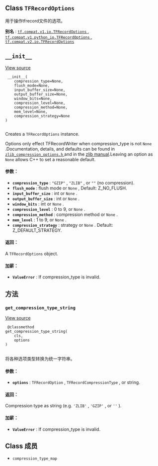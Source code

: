 

## Class  `TFRecordOptions` 
用于操作tfrecord文件的选项。

**别名** : [ `tf.compat.v1.io.TFRecordOptions` ](/api_docs/python/tf/io/TFRecordOptions), [ `tf.compat.v1.python_io.TFRecordOptions` ](/api_docs/python/tf/io/TFRecordOptions), [ `tf.compat.v2.io.TFRecordOptions` ](/api_docs/python/tf/io/TFRecordOptions)

##  `__init__` 
[View source](https://github.com/tensorflow/tensorflow/blob/r2.0/tensorflow/python/lib/io/tf_record.py#L52-L100)

```
 __init__(
    compression_type=None,
    flush_mode=None,
    input_buffer_size=None,
    output_buffer_size=None,
    window_bits=None,
    compression_level=None,
    compression_method=None,
    mem_level=None,
    compression_strategy=None
)
 
```

Creates a  `TFRecordOptions`  instance.

Options only effect TFRecordWriter when compression_type is not  `None` .Documentation, details, and defaults can be found in[ `zlib_compression_options.h` ](https://tensorflow.google.cn/code/tensorflow/core/lib/io/zlib_compression_options.h)and in the [zlib manual](http://www.zlib.net/manual.html).Leaving an option as  `None`  allows C++ to set a reasonable default.

#### 参数：
- **`compression_type`** :  `"GZIP"` ,  `"ZLIB"` , or  `""`  (no compression).
- **`flush_mode`** : flush mode or  `None` , Default: Z_NO_FLUSH.
- **`input_buffer_size`** : int or  `None` .
- **`output_buffer_size`** : int or  `None` .
- **`window_bits`** : int or  `None` .
- **`compression_level`** : 0 to 9, or  `None` .
- **`compression_method`** : compression method or  `None` .
- **`mem_level`** : 1 to 9, or  `None` .
- **`compression_strategy`** : strategy or  `None` . Default: Z_DEFAULT_STRATEGY.


#### 返回：
A  `TFRecordOptions`  object.

#### 加薪：
- **`ValueError`** : If compression_type is invalid.


## 方法


###  `get_compression_type_string` 
[View source](https://github.com/tensorflow/tensorflow/blob/r2.0/tensorflow/python/lib/io/tf_record.py#L102-L126)

```
 @classmethod
get_compression_type_string(
    cls,
    options
)
 
```

将各种选项类型转换为统一字符串。

#### 参数：
- **`options`** :  `TFRecordOption` ,  `TFRecordCompressionType` , or string.


#### 返回：
Compression type as string (e.g.  `'ZLIB'` ,  `'GZIP'` , or  `''` ).

#### 加薪：
- **`ValueError`** : If compression_type is invalid.


## Class 成员
-  `compression_type_map`  
